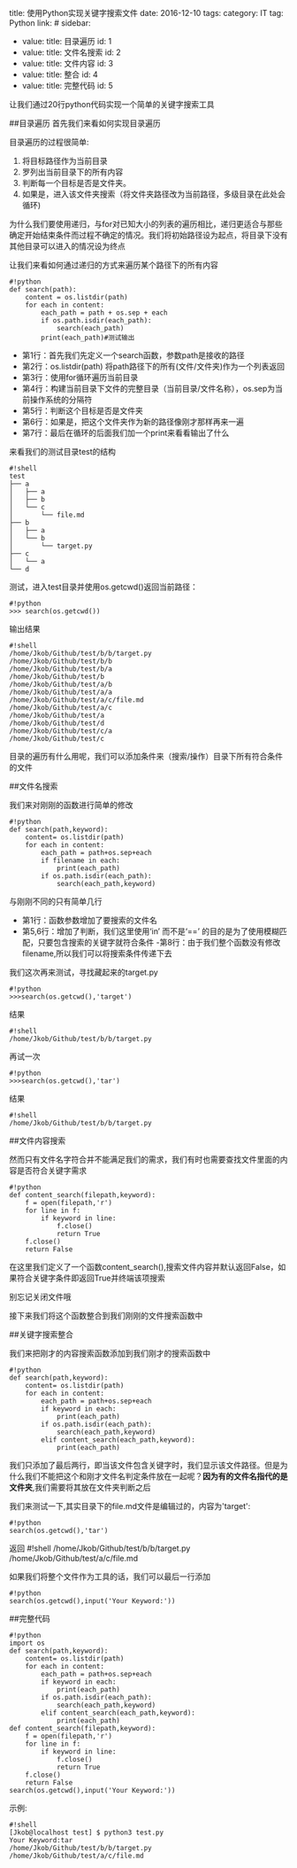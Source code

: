 title: 使用Python实现关键字搜索文件
date: 2016-12-10
tags:
    category: IT
    tag: Python
    link: #
sidebar:
- value:
    title: 目录遍历
    id: 1
- value:
    title: 文件名搜索
    id: 2
- value:
    title: 文件内容
    id: 3
- value:
    title: 整合
    id: 4
- value:
    title: 完整代码
    id: 5


让我们通过20行python代码实现一个简单的关键字搜索工具


##<a name = '1'>目录遍历</a>
首先我们来看如何实现目录遍历

目录遍历的过程很简单:

1. 将目标路径作为当前目录
2. 罗列出当前目录下的所有内容
3. 判断每一个目标是否是文件夹。
4. 如果是，进入该文件夹搜索（将文件夹路径改为当前路径，多级目录在此处会循环)

<!--More-->

为什么我们要使用递归，与for对已知大小的列表的遍历相比，递归更适合与那些确定开始结束条件而过程不确定的情况。我们将初始路径设为起点，将目录下没有其他目录可以进入的情况设为终点

让我们来看如何通过递归的方式来遍历某个路径下的所有内容
	
	#!python
	def search(path):
		content = os.listdir(path)
		for each in content:
			each_path = path + os.sep + each
			if os.path.isdir(each_path):
				search(each_path)
			print(each_path)#测试输出

- 第1行：首先我们先定义一个search函数，参数path是接收的路径
- 第2行：os.listdir(path) 将path路径下的所有(文件/文件夹)作为一个列表返回 
- 第3行：使用for循环遍历当前目录
- 第4行：构建当前目录下文件的完整目录（当前目录/文件名称），os.sep为当前操作系统的分隔符
- 第5行：判断这个目标是否是文件夹
- 第6行：如果是，把这个文件夹作为新的路径像刚才那样再来一遍
- 第7行：最后在循环的后面我们加一个print来看看输出了什么

来看我们的测试目录test的结构

	#!shell
	test
	├── a
	│   ├── a
	│   ├── b
	│   └── c
	│       └── file.md
	├── b
	│   ├── a
	│   └── b
	│       └── target.py
	├── c
	│   └── a
	└── d

测试，进入test目录并使用os.getcwd()返回当前路径：

	#!python
	>>> search(os.getcwd())

输出结果

	#!shell
	/home/Jkob/Github/test/b/b/target.py
	/home/Jkob/Github/test/b/b
	/home/Jkob/Github/test/b/a
	/home/Jkob/Github/test/b
	/home/Jkob/Github/test/a/b
	/home/Jkob/Github/test/a/a
	/home/Jkob/Github/test/a/c/file.md
	/home/Jkob/Github/test/a/c
	/home/Jkob/Github/test/a
	/home/Jkob/Github/test/d
	/home/Jkob/Github/test/c/a
	/home/Jkob/Github/test/c
	
目录的遍历有什么用呢，我们可以添加条件来（搜索/操作）目录下所有符合条件的文件

##<a name = '2'>文件名搜索</a>

我们来对刚刚的函数进行简单的修改
	
	#!python
	def search(path,keyword):
		content= os.listdir(path)
		for each in content:
			each_path = path+os.sep+each
			if filename in each:
				print(each_path)
			if os.path.isdir(each_path):
				search(each_path,keyword)

与刚刚不同的只有简单几行

- 第1行：函数参数增加了要搜索的文件名
- 第5,6行：增加了判断，我们这里使用‘in’ 而不是‘==’ 的目的是为了使用模糊匹配，只要包含搜索的关键字就符合条件
-第8行：由于我们整个函数没有修改filename,所以我们可以将搜索条件传递下去

我们这次再来测试，寻找藏起来的target.py

	#!python
	>>>search(os.getcwd(),'target')

结果

	#!shell
	/home/Jkob/Github/test/b/b/target.py

再试一次
	
	#!python
	>>>search(os.getcwd(),'tar')

结果

	#!shell
	/home/Jkob/Github/test/b/b/target.py


##<a name = '3'>文件内容搜索</a>

然而只有文件名字符合并不能满足我们的需求，我们有时也需要查找文件里面的内容是否符合关键字需求
	
	#!python
	def content_search(filepath,keyword):
		f = open(filepath,'r')
		for line in f:
			if keyword in line:
				f.close()
				return True
		f.close()
		return False

在这里我们定义了一个函数content\_search(),搜索文件内容并默认返回False，如果符合关键字条件即返回True并终端该项搜索

别忘记关闭文件哦

接下来我们将这个函数整合到我们刚刚的文件搜索函数中


##<a name = '4'>关键字搜索整合</a>

我们来把刚才的内容搜索函数添加到我们刚才的搜索函数中

	#!python
	def search(path,keyword):
		content= os.listdir(path)
		for each in content:
			each_path = path+os.sep+each
			if keyword in each:
				print(each_path)
			if os.path.isdir(each_path):
				search(each_path,keyword)
			elif content_search(each_path,keyword):
				print(each_path)

我们只添加了最后两行，即当该文件包含关键字时，我们显示该文件路径。但是为什么我们不能把这个和刚才文件名判定条件放在一起呢？**因为有的文件名指代的是文件夹**,我们需要将其放在文件夹判断之后

我们来测试一下,其实目录下的file.md文件是编辑过的，内容为'target':

	#!python
	search(os.getcwd(),'tar')

返回
	#!shell
	/home/Jkob/Github/test/b/b/target.py
	/home/Jkob/Github/test/a/c/file.md

如果我们将整个文件作为工具的话，我们可以最后一行添加

	#!python
	search(os.getcwd(),input('Your Keyword:'))



##<a name = '4'>完整代码</a>
	
	#!python
	import os
	def search(path,keyword):
		content= os.listdir(path)
		for each in content:
			each_path = path+os.sep+each
			if keyword in each:
				print(each_path)
			if os.path.isdir(each_path):
				search(each_path,keyword)
			elif content_search(each_path,keyword):
				print(each_path)
	def content_search(filepath,keyword):
		f = open(filepath,'r')
		for line in f:
			if keyword in line:
				f.close()
				return True
		f.close()
		return False
	search(os.getcwd(),input('Your Keyword:'))

示例:

	#!shell
	[Jkob@localhost test] $ python3 test.py 
	Your Keyword:tar
	/home/Jkob/Github/test/b/b/target.py
	/home/Jkob/Github/test/a/c/file.md












